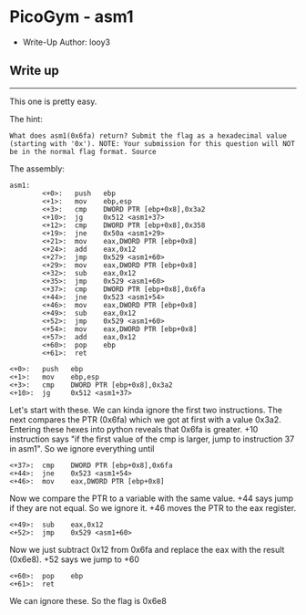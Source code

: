 # PicoGym - asm1

- Write-Up Author: looy3 


## Write up  

---

This one is pretty easy.

The hint:
```
What does asm1(0x6fa) return? Submit the flag as a hexadecimal value (starting with '0x'). NOTE: Your submission for this question will NOT be in the normal flag format. Source
```

The assembly:
```
asm1:
        <+0>:   push   ebp
        <+1>:   mov    ebp,esp
        <+3>:   cmp    DWORD PTR [ebp+0x8],0x3a2
        <+10>:  jg     0x512 <asm1+37>
        <+12>:  cmp    DWORD PTR [ebp+0x8],0x358
        <+19>:  jne    0x50a <asm1+29>
        <+21>:  mov    eax,DWORD PTR [ebp+0x8]
        <+24>:  add    eax,0x12
        <+27>:  jmp    0x529 <asm1+60>
        <+29>:  mov    eax,DWORD PTR [ebp+0x8]
        <+32>:  sub    eax,0x12
        <+35>:  jmp    0x529 <asm1+60>
        <+37>:  cmp    DWORD PTR [ebp+0x8],0x6fa
        <+44>:  jne    0x523 <asm1+54>
        <+46>:  mov    eax,DWORD PTR [ebp+0x8]
        <+49>:  sub    eax,0x12
        <+52>:  jmp    0x529 <asm1+60>
        <+54>:  mov    eax,DWORD PTR [ebp+0x8]
        <+57>:  add    eax,0x12
        <+60>:  pop    ebp
        <+61>:  ret
```

```
<+0>:   push   ebp
<+1>:   mov    ebp,esp
<+3>:   cmp    DWORD PTR [ebp+0x8],0x3a2
<+10>:  jg     0x512 <asm1+37>
```
Let's start with these. We can kinda ignore the first two instructions. The next compares the PTR (0x6fa) which we got at first with a value 0x3a2. Entering these hexes into python reveals that 0x6fa is greater. +10 instruction says "if the first value of the cmp is larger, jump to instruction 37 in asm1". So we ignore everything until
```
<+37>:  cmp    DWORD PTR [ebp+0x8],0x6fa
<+44>:  jne    0x523 <asm1+54>
<+46>:  mov    eax,DWORD PTR [ebp+0x8]
```
Now we compare the PTR to a variable with the same value. +44 says jump if they are not equal. So we ignore it. +46 moves the PTR to the eax register.
```
<+49>:  sub    eax,0x12
<+52>:  jmp    0x529 <asm1+60>
```
Now we just subtract 0x12 from 0x6fa and replace the eax with the result (0x6e8). +52 says we jump to +60
```
<+60>:  pop    ebp
<+61>:  ret
```
We can ignore these. So the flag is 0x6e8